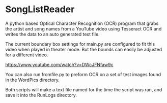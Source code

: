 # SongListReader
A python based Optical Character Recognition (OCR) program that grabs the artist and song names from a YouTube video using Tesseract OCR and writes the data to an auto generated text file. 

The current boundary box settings for main.py are configured to fit this video when played in theater mode. But the bounds can easily be adjusted for a different video.

https://www.youtube.com/watch?v=DWcJFNfaw9c

You can also run fromfile.py to preform OCR on a set of test images found in the WordPics directory.

Both scripts will make a text file named for the time the script was ran, and save it into the RunLogs directory.
